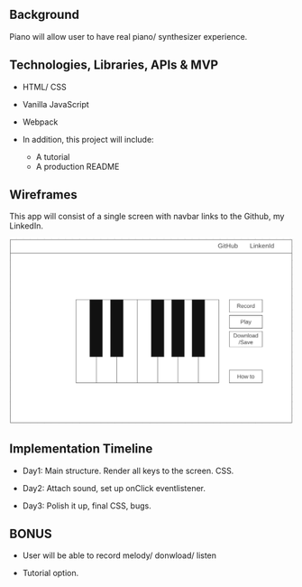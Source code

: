 ## Background

Piano will allow user to have real piano/ synthesizer experience.

## Technologies, Libraries, APIs & MVP
* HTML/ CSS
* Vanilla JavaScript
* Webpack

* In addition, this project will include: 
  * A tutorial
  * A production README
  
## Wireframes
 
This app will consist of a single screen with navbar links to the Github, my LinkedIn.

![](/wireframe.png)

## Implementation Timeline 

* Day1: Main structure. Render all keys to the screen. CSS.

* Day2: Attach sound, set up onClick eventlistener.

* Day3: Polish it up, final CSS, bugs.

## BONUS 

* User will be able to record melody/ donwload/ listen

* Tutorial option.
